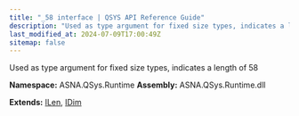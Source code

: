 ```yaml
---
title: "_58 interface | QSYS API Reference Guide"
description: "Used as type argument for fixed size types, indicates a length of 58  "
last_modified_at: 2024-07-09T17:00:49Z
sitemap: false
---
```


Used as type argument for fixed size types, indicates a length of 58 

**Namespace:** ASNA.QSys.Runtime
**Assembly:** ASNA.QSys.Runtime.dll

**Extends:** [ILen](/reference/runtime/qsys-runtime/i-len.html), [IDim](/reference/runtime/qsys-runtime/i-dim.html)
<br>
<br>
